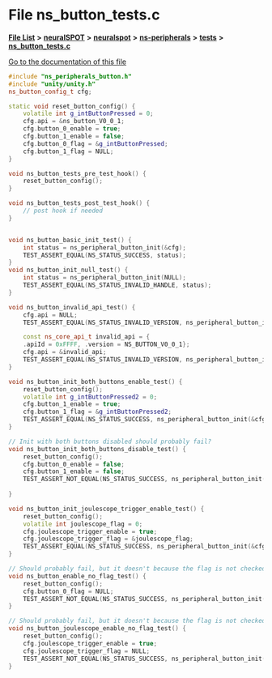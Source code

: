 

# File ns\_button\_tests.c

[**File List**](files.md) **>** [**neuralSPOT**](dir_75594cce7c7773aa3cb253214bf56510.md) **>** [**neuralspot**](dir_b737d82f35ec218ac5a7ef4105db9c0e.md) **>** [**ns-peripherals**](dir_62cbd78784261bb0d09981988628a167.md) **>** [**tests**](dir_212d9119d40fadcef4edfdca97975f2d.md) **>** [**ns\_button\_tests.c**](ns__button__tests_8c.md)

[Go to the documentation of this file](ns__button__tests_8c.md)


```C++
#include "ns_peripherals_button.h"
#include "unity/unity.h"
ns_button_config_t cfg;

static void reset_button_config() {
    volatile int g_intButtonPressed = 0;
    cfg.api = &ns_button_V0_0_1;
    cfg.button_0_enable = true;
    cfg.button_1_enable = false;
    cfg.button_0_flag = &g_intButtonPressed;
    cfg.button_1_flag = NULL;
}

void ns_button_tests_pre_test_hook() {
    reset_button_config();
}

void ns_button_tests_post_test_hook() {
    // post hook if needed
}


void ns_button_basic_init_test() {
    int status = ns_peripheral_button_init(&cfg);
    TEST_ASSERT_EQUAL(NS_STATUS_SUCCESS, status);
}
void ns_button_init_null_test() {
    int status = ns_peripheral_button_init(NULL);
    TEST_ASSERT_EQUAL(NS_STATUS_INVALID_HANDLE, status);
}

void ns_button_invalid_api_test() {
    cfg.api = NULL;
    TEST_ASSERT_EQUAL(NS_STATUS_INVALID_VERSION, ns_peripheral_button_init(&cfg));

    const ns_core_api_t invalid_api = {
    .apiId = 0xFFFF, .version = NS_BUTTON_V0_0_1};
    cfg.api = &invalid_api;
    TEST_ASSERT_EQUAL(NS_STATUS_INVALID_VERSION, ns_peripheral_button_init(&cfg));
}

void ns_button_init_both_buttons_enable_test() {
    reset_button_config();
    volatile int g_intButtonPressed2 = 0;
    cfg.button_1_enable = true;
    cfg.button_1_flag = &g_intButtonPressed2;
    TEST_ASSERT_EQUAL(NS_STATUS_SUCCESS, ns_peripheral_button_init(&cfg));
}

// Init with both buttons disabled should probably fail?
void ns_button_init_both_buttons_disable_test() {
    reset_button_config();
    cfg.button_0_enable = false;
    cfg.button_1_enable = false;
    TEST_ASSERT_NOT_EQUAL(NS_STATUS_SUCCESS, ns_peripheral_button_init(&cfg));
    
}

void ns_button_init_joulescope_trigger_enable_test() {
    reset_button_config();
    volatile int joulescope_flag = 0;
    cfg.joulescope_trigger_enable = true;
    cfg.joulescope_trigger_flag = &joulescope_flag;
    TEST_ASSERT_EQUAL(NS_STATUS_SUCCESS, ns_peripheral_button_init(&cfg));
}

// Should probably fail, but it doesn't because the flag is not checked
void ns_button_enable_no_flag_test() {
    reset_button_config();
    cfg.button_0_flag = NULL;
    TEST_ASSERT_NOT_EQUAL(NS_STATUS_SUCCESS, ns_peripheral_button_init(&cfg));
}

// Should probably fail, but it doesn't because the flag is not checked
void ns_button_joulescope_enable_no_flag_test() {
    reset_button_config();
    cfg.joulescope_trigger_enable = true;
    cfg.joulescope_trigger_flag = NULL;
    TEST_ASSERT_NOT_EQUAL(NS_STATUS_SUCCESS, ns_peripheral_button_init(&cfg));
}
```


